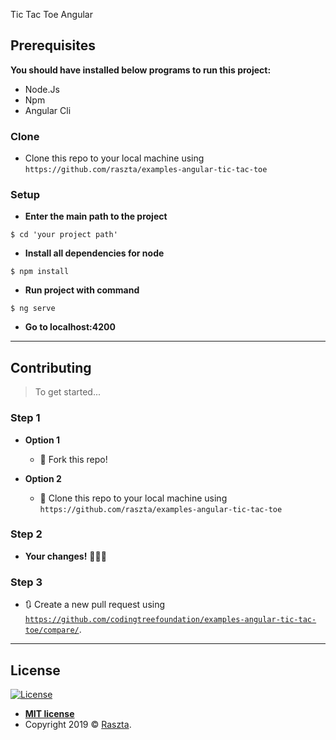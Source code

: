 Tic Tac Toe Angular

## Prerequisites
**You should have installed below programs to run this project:**

- Node.Js
- Npm
- Angular Cli

### Clone

- Clone this repo to your local machine using `https://github.com/raszta/examples-angular-tic-tac-toe`

### Setup

- **Enter the main path to the project**

```shell
$ cd 'your project path'
```

- **Install all dependencies for node**

```shell
$ npm install
```

- **Run project with command**

```shell
$ ng serve
```

- **Go to localhost:4200**

---


## Contributing

> To get started...

### Step 1

- **Option 1**
    - 🍴 Fork this repo!

- **Option 2**
    - 👯 Clone this repo to your local machine using `https://github.com/raszta/examples-angular-tic-tac-toe`

### Step 2

- **Your changes!** 🔨🔨🔨

### Step 3

- 🔃 Create a new pull request using <a href="https://github.com/codingtreefoundation/examples-angular-tic-tac-toe/compare/" target="_blank">`https://github.com/codingtreefoundation/examples-angular-tic-tac-toe/compare/`</a>.

---

## License

[![License](http://img.shields.io/:license-mit-blue.svg?style=flat-square)](http://badges.mit-license.org)

- **[MIT license](http://opensource.org/licenses/mit-license.php)**
- Copyright 2019 © <a href="https://github.com/raszta" target="_blank">Raszta</a>.
